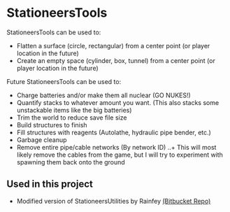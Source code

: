 # StationeersTools

StationeersTools can be used to:
+ Flatten a surface (circle, rectangular) from a center point (or player location in the future)
+ Create an empty space (cylinder, box, tunnel) from a center point (or player location in the future)

Future StationeersTools can be used to:
+ Charge batteries and/or make them all nuclear (GO NUKES!)
+ Quantify stacks to whatever amount you want. (This also stacks some unstackable items like the big batteries)
+ Trim the world to reduce save file size
+ Build structures to finish
+ Fill structures with reagents (Autolathe, hydraulic pipe bender, etc.)
+ Garbage cleanup
+ Remove entire pipe/cable networks (By network ID)
..+ This will most likely remove the cables from the game, but I will try to experiment with spawning them back onto the ground

## Used in this project
+ Modified version of StationeersUtilities by Rainfey [(Bitbucket Repo)](https://bitbucket.org/Rainfey/stationeers-map-trimmer/overview)